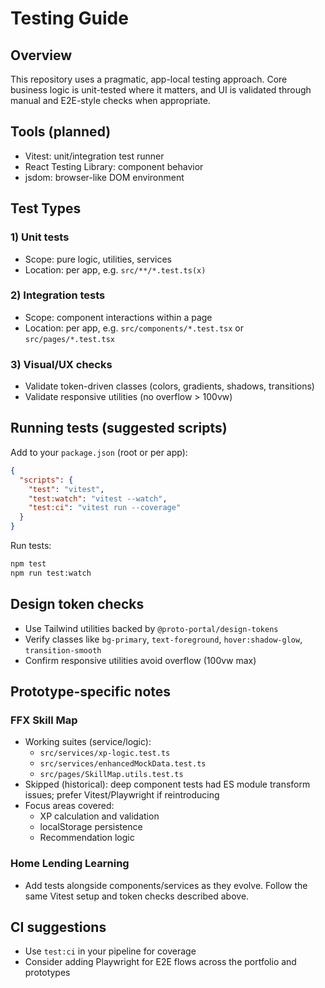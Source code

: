 # Testing Guide

## Overview

This repository uses a pragmatic, app-local testing approach. Core business logic is unit-tested where it matters, and UI is validated through manual and E2E-style checks when appropriate.

## Tools (planned)
- Vitest: unit/integration test runner
- React Testing Library: component behavior
- jsdom: browser-like DOM environment

## Test Types

### 1) Unit tests
- Scope: pure logic, utilities, services
- Location: per app, e.g. `src/**/*.test.ts(x)`

### 2) Integration tests
- Scope: component interactions within a page
- Location: per app, e.g. `src/components/*.test.tsx` or `src/pages/*.test.tsx`

### 3) Visual/UX checks
- Validate token-driven classes (colors, gradients, shadows, transitions)
- Validate responsive utilities (no overflow > 100vw)

## Running tests (suggested scripts)
Add to your `package.json` (root or per app):

```json
{
  "scripts": {
    "test": "vitest",
    "test:watch": "vitest --watch",
    "test:ci": "vitest run --coverage"
  }
}
```

Run tests:
```bash
npm test
npm run test:watch
```

## Design token checks
- Use Tailwind utilities backed by `@proto-portal/design-tokens`
- Verify classes like `bg-primary`, `text-foreground`, `hover:shadow-glow`, `transition-smooth`
- Confirm responsive utilities avoid overflow (100vw max)

## Prototype-specific notes

### FFX Skill Map
- Working suites (service/logic):
  - `src/services/xp-logic.test.ts`
  - `src/services/enhancedMockData.test.ts`
  - `src/pages/SkillMap.utils.test.ts`
- Skipped (historical): deep component tests had ES module transform issues; prefer Vitest/Playwright if reintroducing
- Focus areas covered:
  - XP calculation and validation
  - localStorage persistence
  - Recommendation logic

### Home Lending Learning
- Add tests alongside components/services as they evolve. Follow the same Vitest setup and token checks described above.

## CI suggestions
- Use `test:ci` in your pipeline for coverage
- Consider adding Playwright for E2E flows across the portfolio and prototypes
